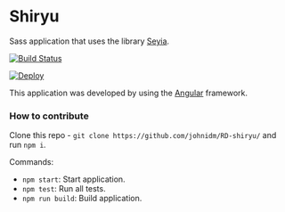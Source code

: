 # Shiryu

Sass application that uses the library [Seyia](https://github.com/johnidm/RD-seiya).

[![Build Status](https://travis-ci.org/johnidm/RD-shiryu.svg?branch=master)](https://travis-ci.org/johnidm/RD-shiryu)

[![Deploy](https://www.herokucdn.com/deploy/button.svg)](https://rd-shiryu.herokuapp.com/)

This application was developed by using the [Angular](https://angular.io/) framework.

### How to contribute

Clone this repo - `git clone https://github.com/johnidm/RD-shiryu/` and run `npm i`.

Commands:

- `npm start`: Start application.
- `npm test`: Run all tests.
- `npm run build`: Build application.
